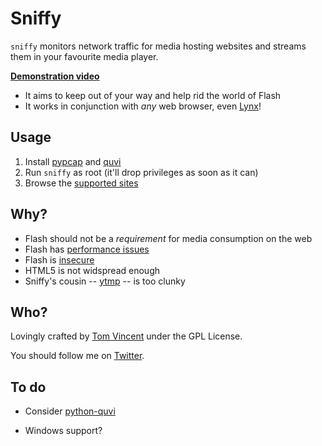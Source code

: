 # Sniffy

`sniffy` monitors network traffic for media hosting websites and streams them in
your favourite media player.

**[Demonstration video][demo]**

* It aims to keep out of your way and help rid the world of Flash
* It works in conjunction with *any* web browser, even [Lynx][]!

## Usage

1. Install [pypcap][] and [quvi][]
2. Run `sniffy` as root (it'll drop privileges as soon as it can)
3. Browse the [supported sites][sites]

## Why?

* Flash should not be a *requirement* for media consumption on the web
* Flash has [performance issues][fper]
* Flash is [insecure][fsec]
* HTML5 is not widspread enough
* Sniffy's cousin -- [ytmp][] -- is too clunky

## Who?

Lovingly crafted by [Tom Vincent][home] under the GPL License.

You should follow me on [Twitter][].

## To do

* Consider [python-quvi][]
* Windows support?

  [quvi]: http://quvi.sourceforge.net/
  [pypcap]: https://code.google.com/p/pypcap/
  [ytmp]: https://github.com/tlvince/ytmp
  [python-quvi]: https://github.com/metal3d/python-quvi
  [home]: http://tlvince.com
  [twitter]: https://twitter.com/tlvince
  [fper]: https://en.wikipedia.org/wiki/Adobe_Flash#Performance
  [fsec]: https://en.wikipedia.org/wiki/Adobe_Flash#Flash_client_security
  [lynx]: https://en.wikipedia.org/wiki/Lynx_(web_browser)
  [sites]: http://repo.or.cz/w/libquvi-scripts.git/tree/HEAD:/share/lua/website
  [demo]: http://www.youtube.com/watch?v=86bVfArxspY
